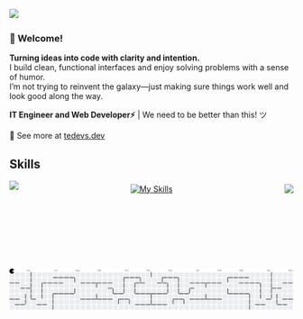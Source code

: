 <!-- Contador de visitas -->
![](https://komarev.com/ghpvc/?username=tedevs0&color=blueviolet&style=flat-square)
### 👋 Welcome!


**Turning ideas into code with clarity and intention.**  
I build clean, functional interfaces and enjoy solving problems with a sense of humor.  
I’m not trying to reinvent the galaxy—just making sure things work well and look good along the way.

**IT Engineer and Web Developer⚡️**
| We need to be better than this! ツ

💼 See more at [tedevs.dev](https://tedevs.vercel.app)



<div align="center">

</div>

## Skills
<img align='left' height="150" src="images/octocat-anime.gif"/>

###

<img align="right" height="150" src="https://i.imgflip.com/65efzo.gif"  />

###

<div align="center">

 [![My Skills](https://skillicons.dev/icons?i=js,html,css,angular,astro,bootstrap,cs,dotnet,figma,git,github,ai,java,laravel,linux,mysql,nestjs,nextjs,nodejs,ps,php,postgres,prisma,py,react,tailwind,ts,ubuntu,vercel,visualstudio,vite,vscode&perline=9&theme=light)](https://skillicons.dev)

</div>

###

<br clear="both">

<picture>
  <source media="(prefers-color-scheme: dark)" srcset="https://raw.githubusercontent.com/itsteddydev/itsteddydev/output/pacman-contribution-graph-dark.svg">
  <source media="(prefers-color-scheme: light)" srcset="https://raw.githubusercontent.com/itsteddydev/itsteddydev/output/pacman-contribution-graph.svg">
  <img alt="pacman contribution graph" src="https://raw.githubusercontent.com/itsteddydev/itsteddydev/output/pacman-contribution-graph.svg">
</picture>

###
